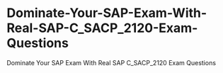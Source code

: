 # Dominate-Your-SAP-Exam-With-Real-SAP-C_SACP_2120-Exam-Questions
Dominate Your SAP Exam With Real SAP C_SACP_2120 Exam Questions
